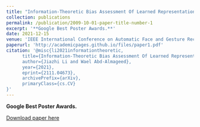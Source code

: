```yaml
---
title: "Information-Theoretic Bias Assessment Of Learned Representations Of Pretrained Face Recognition"
collection: publications
permalink: /publication/2009-10-01-paper-title-number-1
excerpt: '**Google Best Poster Awards.**'
date: 2021-12-15
venue: 'IEEE International Conference on Automatic Face and Gesture Recognition'
paperurl: 'http://academicpages.github.io/files/paper1.pdf'
citation: '@misc{li2021informationtheoretic,
      title={Information-Theoretic Bias Assessment Of Learned Representations Of Pretrained Face Recognition}, 
      author={Jiazhi Li and Wael Abd-Almageed},
      year={2021},
      eprint={2111.04673},
      archivePrefix={arXiv},
      primaryClass={cs.CV}
}'
---
```

**Google Best Poster Awards.**

[Download paper here](http://academicpages.github.io/files/0211.pdf)